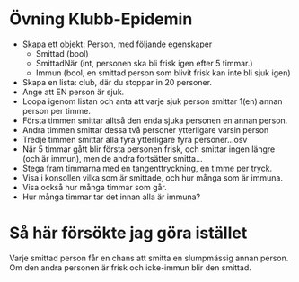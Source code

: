 # Övning Klubb-Epidemin
* Skapa ett objekt: Person, med följande egenskaper
    * Smittad (bool)
    * SmittadNär (int, personen ska bli frisk igen efter 5 timmar.)
    * Immun (bool, en smittad person som blivit frisk kan inte bli sjuk igen)
* Skapa en lista: club, där du stoppar in 20 personer.
* Ange att EN person är sjuk.
* Loopa igenom listan och anta att varje sjuk person smittar 1(en) annan person per timme.
* Första timmen smittar alltså den enda sjuka personen en annan person.
* Andra timmen smittar dessa två personer ytterligare varsin person
* Tredje timmen smittar alla fyra ytterligare fyra personer…osv
* När 5 timmar gått blir första personen frisk, och smittar ingen längre (och är immun), men de andra fortsätter smitta…
* Stega fram timmarna med en tangenttryckning, en timme per tryck.
* Visa i konsollen vilka som är smittade, och hur många som är immuna.
* Visa också hur många timmar som går.
* Hur många timmar tar det innan alla är immuna?
# Så här försökte jag göra istället
Varje smittad person får en chans att smitta en slumpmässig annan person. Om den andra personen är frisk och icke-immun blir den smittad.
